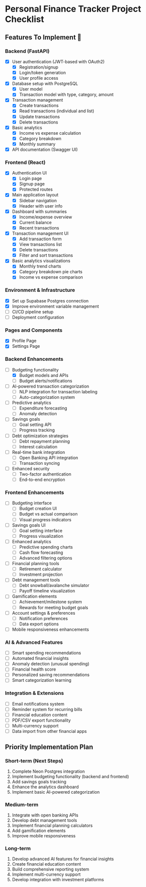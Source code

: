 # Personal Finance Tracker Project Checklist

## Features To Implement 🚀

### Backend (FastAPI)
- [x] User authentication (JWT-based with OAuth2)
  - [x] Registration/signup
  - [x] Login/token generation
  - [x] User profile access
- [x] Database setup with PostgreSQL
  - [x] User model
  - [x] Transaction model with type, category, amount
- [x] Transaction management
  - [x] Create transactions
  - [x] Read transactions (individual and list)
  - [x] Update transactions
  - [x] Delete transactions
- [x] Basic analytics
  - [x] Income vs expense calculation
  - [x] Category breakdown
  - [x] Monthly summary
- [x] API documentation (Swagger UI)

### Frontend (React)
- [x] Authentication UI
  - [x] Login page
  - [x] Signup page
  - [x] Protected routes
- [x] Main application layout
  - [x] Sidebar navigation
  - [x] Header with user info
- [x] Dashboard with summaries
  - [x] Income/expense overview
  - [x] Current balance
  - [x] Recent transactions
- [x] Transaction management UI
  - [x] Add transaction form
  - [x] View transactions list
  - [x] Delete transactions
  - [x] Filter and sort transactions
- [x] Basic analytics visualizations
  - [x] Monthly trend charts
  - [x] Category breakdown pie charts
  - [x] Income vs expense comparison

### Environment & Infrastructure
- [X] Set up Supabase Postgres connection
- [X] Improve environment variable management
- [ ] CI/CD pipeline setup
- [ ] Deployment configuration

### Pages and Components
- [X] Profile Page
- [X] Settings Page

### Backend Enhancements
- [ ] Budgeting functionality
  -[X] Budget models and APIs
  - [ ] Budget alerts/notifications
- [ ] AI-powered transaction categorization
  - [ ] NLP integration for transaction labeling
  - [ ] Auto-categorization system
- [ ] Predictive analytics
  - [ ] Expenditure forecasting
  - [ ] Anomaly detection
- [ ] Savings goals
  - [ ] Goal setting API
  - [ ] Progress tracking
- [ ] Debt optimization strategies
  - [ ] Debt repayment planning
  - [ ] Interest calculation
- [ ] Real-time bank integration
  - [ ] Open Banking API integration
  - [ ] Transaction syncing
- [ ] Enhanced security
  - [ ] Two-factor authentication
  - [ ] End-to-end encryption

### Frontend Enhancements
- [ ] Budgeting interface
  - [ ] Budget creation UI
  - [ ] Budget vs actual comparison
  - [ ] Visual progress indicators
- [ ] Savings goals UI
  - [ ] Goal setting interface
  - [ ] Progress visualization
- [ ] Enhanced analytics
  - [ ] Predictive spending charts
  - [ ] Cash flow forecasting
  - [ ] Advanced filtering options
- [ ] Financial planning tools
  - [ ] Retirement calculator
  - [ ] Investment projection
- [ ] Debt management tools
  - [ ] Debt snowball/avalanche simulator
  - [ ] Payoff timeline visualization
- [ ] Gamification elements
  - [ ] Achievement/milestone system
  - [ ] Rewards for meeting budget goals
- [ ] Account settings & preferences
  - [ ] Notification preferences
  - [ ] Data export options
- [ ] Mobile responsiveness enhancements

### AI & Advanced Features
- [ ] Smart spending recommendations
- [ ] Automated financial insights
- [ ] Anomaly detection (unusual spending)
- [ ] Financial health score
- [ ] Personalized saving recommendations
- [ ] Smart categorization learning

### Integration & Extensions
- [ ] Email notifications system
- [ ] Reminder system for recurring bills
- [ ] Financial education content
- [ ] PDF/CSV export functionality
- [ ] Multi-currency support
- [ ] Data import from other financial apps

## Priority Implementation Plan

### Short-term (Next Steps)
1. Complete Neon Postgres integration
2. Implement budgeting functionality (backend and frontend)
3. Add savings goals tracking
4. Enhance the analytics dashboard
5. Implement basic AI-powered categorization

### Medium-term
1. Integrate with open banking APIs
2. Develop debt management tools
3. Implement financial planning calculators
4. Add gamification elements
5. Improve mobile responsiveness

### Long-term
1. Develop advanced AI features for financial insights
2. Create financial education content
3. Build comprehensive reporting system
4. Implement multi-currency support
5. Develop integration with investment platforms

